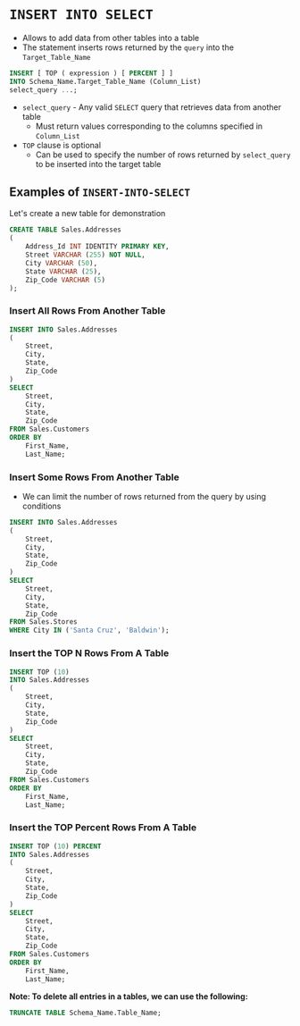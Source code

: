 # `INSERT INTO SELECT`

- Allows to add data from other tables into a table
- The statement inserts rows returned by the `query` into the `Target_Table_Name`

```sql
INSERT [ TOP ( expression ) [ PERCENT ] ] 
INTO Schema_Name.Target_Table_Name (Column_List)
select_query ...;
```

- `select_query` - Any valid `SELECT` query that retrieves data from another table
  - Must return values corresponding to the columns specified in `Column_List`
- `TOP` clause is optional
  - Can be used to specify the number of rows returned by `select_query` to be inserted into the target table

## Examples of `INSERT-INTO-SELECT`

Let's create a new table for demonstration

```sql
CREATE TABLE Sales.Addresses 
(
    Address_Id INT IDENTITY PRIMARY KEY,
    Street VARCHAR (255) NOT NULL,
    City VARCHAR (50),
    State VARCHAR (25),
    Zip_Code VARCHAR (5)
);
```

### Insert All Rows From Another Table

```sql
INSERT INTO Sales.Addresses 
(
    Street, 
    City, 
    State, 
    Zip_Code
) 
SELECT
    Street,
    City,
    State,
    Zip_Code
FROM Sales.Customers
ORDER BY 
    First_Name,
    Last_Name;
```

### Insert Some Rows From Another Table

- We can limit the number of rows returned from the query by using conditions

```sql
INSERT INTO Sales.Addresses 
(
    Street, 
    City, 
    State, 
    Zip_Code
) 
SELECT
    Street,
    City,
    State,
    Zip_Code
FROM Sales.Stores
WHERE City IN ('Santa Cruz', 'Baldwin');
```

### Insert the TOP N Rows From A Table

```sql
INSERT TOP (10) 
INTO Sales.Addresses 
(
    Street, 
    City, 
    State, 
    Zip_Code
) 
SELECT
    Street, 
    City, 
    State, 
    Zip_Code
FROM Sales.Customers
ORDER BY 
    First_Name,
    Last_Name;
```

### Insert the TOP Percent Rows From A Table

```sql
INSERT TOP (10) PERCENT
INTO Sales.Addresses 
(
    Street, 
    City, 
    State, 
    Zip_Code
) 
SELECT
    Street, 
    City, 
    State, 
    Zip_Code
FROM Sales.Customers
ORDER BY 
    First_Name,
    Last_Name;
```

**Note: To delete all entries in a tables, we can use the following:**

```sql
TRUNCATE TABLE Schema_Name.Table_Name;
```